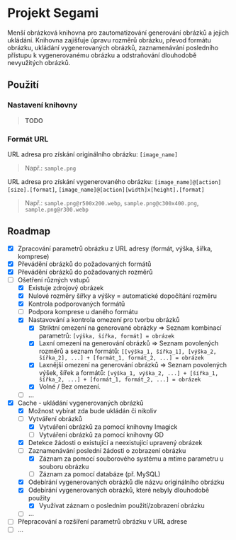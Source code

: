 
# Projekt Segami

Menší obrázková knihovna pro zautomatizování generování obrázků a jejich ukládání.
Knihovna zajišťuje úpravu rozměrů obrázku, převod formátu obrázku, ukládání vygenerovaných obrázků, zaznamenávání posledního přístupu k vygenerovanému obrázku a odstraňování dlouhodobě nevyužitých obrázků.

## Použití

### Nastavení knihovny

> **TODO**

### Formát URL

URL adresa pro získání originálního obrázku: `[image_name]`
> Např.: `sample.png`

URL adresa pro získání vygenerovaného obrázku: `[image_name]@[action][size].[format]`, `[image_name]@[action][width]x[height].[format]`
> Např.: `sample.png@r500x200.webp`, `sample.png@c300x400.png`,  `sample.png@r300.webp`

## Roadmap

- [x] Zpracování parametrů obrázku z URL adresy (formát, výška, šířka, komprese)
- [x] Převádění obrázků do požadovaných formátů
- [x] Převádění obrázků do požadovaných rozměrů
- [ ] Ošetření různých vstupů
  - [x] Existuje zdrojový obrázek
  - [x] Nulové rozměry šířky a výšky = automatické dopočítání rozměru
  - [x] Kontrola podporovaných formátů
  - [ ] Podpora komprese u daného formátu
  - [x] Nastavování a kontrola omezení pro tvorbu obrázků
    - [x] Striktní omezení na generované obrázky => Seznam kombinací parametrů: `[výška, šířka, formát] = obrázek`
    - [x] Laxní omezení na generování obrázků => Seznam povolených rozměrů a seznam formátů: `[[výška_1, šířka_1], [výška_2, šířka_2], ...] + [formát_1, formát_2, ...] = obrázek`
    - [x] Laxnější omezení na generování obrázků => Seznam povolených výšek, šířek a formátů: `[výška_1, výška_2, ...] + [šířka_1, šířka_2, ...] + [formát_1, formát_2, ...] = obrázek`
    - [x] Volné / Bez omezení.
  - [ ] ...
- [x] Cache - ukládání vygenerovaných obrázků
  - [x] Možnost vybírat zda bude ukládán či nikoliv
  - [ ] Vytváření obrázků
    - [x] Vytváření obrázků za pomocí knihovny Imagick
    - [ ] Vytváření obrázků za pomocí knihovny GD
  - [x] Detekce žádosti o existující a neexistující upravený obrázek
  - [ ] Zaznamenávání poslední žádosti o zobrazení obrázku
    - [x] Záznam za pomocí souborového systému a mtime parametru u souboru obrázku
    - [ ] Záznam za pomocí databáze (př. MySQL)
  - [x] Odebírání vygenerovaných obrázků dle názvu originálního obrázku
  - [x] Odebírání vygenerovaných obrázků, které nebyly dlouhodobě použity
    - [x] Využívat záznam o posledním použití/zobrazení obrázku
  - [ ] ...
- [ ] Přepracování a rozšíření parametrů obrázku v URL adrese
- [ ] ...
